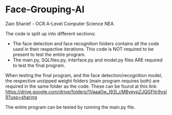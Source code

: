 # Face-Grouping-AI
Zain Sharief - OCR A-Level Computer Science NEA 

The code is split up into different sections:

- The face detection and face recognition folders contains all the code used in their respective iterations. This code is NOT required to be present to test the entire program.
- The main.py, SQLfiles.py, interface.py and model.py files ARE required to test the final program.

When testing the final program, and the face detection/recognition model, the respective unzipped weight folders (main program requires both) are required in the same folder as the code. These can be found at this link: https://drive.google.com/drive/folders/1Vaaa0w_I93l_cMByeypZJQGFItr9vsI9?usp=sharing

The entire program can be tested by running the main.py file.
